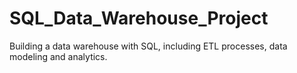 # SQL_Data_Warehouse_Project
Building a data warehouse with SQL, including ETL processes, data modeling and analytics.
